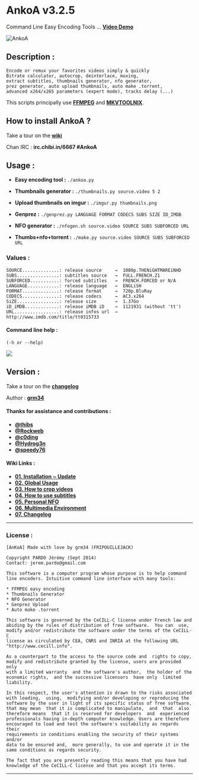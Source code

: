 AnkoA v3.2.5
=====

Command Line Easy Encoding Tools ... [**Video Demo**](https://www.youtube.com/watch?v=R_4gfRlgkak&feature=youtu.be)

![AnkoA](http://i.imgur.com/kIZrIVs.png)

## Description :

    Encode or remux your favorites videos simply & quickly
    Bitrate calculator, autocrop, deinterlace, muxing,
    extract subtitles, thumbnails generator, nfo generator,
    prez generator, auto upload thumbnails, auto make .torrent,
    advanced x264/x265 parameters (expert mode), tracks delay (...)

This scripts principally use [**FFMPEG**](https://github.com/FFmpeg/FFmpeg) and [**MKVTOOLNIX**](https://github.com/mbunkus/mkvtoolnix).

## How to install AnkoA ?

Take a tour on the [**wiki**](https://github.com/AnkoA/AnkoA/wiki)

Chan IRC : **irc.chibi.in/6667 #AnkoA**

## Usage :

* **Easy encoding tool :**
`./ankoa.py`

* **Thumbnails generator :**
`./thumbnails.py source.video 5 2`

* **Upload thumbnails on imgur :**
`./imgur.py thumbnails.png`

* **Genprez :**
`./genprez.py LANGUAGE FORMAT CODECS SUBS SIZE ID_IMDB`

* **NFO generator :**
`./nfogen.sh source.video SOURCE SUBS SUBFORCED URL`

* **Thumbs+nfo+torrent :**
`./make.py source.video SOURCE SUBS SUBFORCED URL`

### Values :

    SOURCE..............: release source     →  1080p.THENiGHTMAREiNHD
    SUBS................: subtitles source   →  FULL.FRENCH.Z1
    SUBFORCED...........: forced subtitles   →  FRENCH.FORCED or N/A
    LANGUAGE............: release language   →  ENGLiSH
    FORMAT..............: release format     →  720p.BluRay
    CODECS..............: release codecs     →  AC3.x264
    SiZE................: release size       →  1.37Go
    iD_iMDB.............: release iMDB iD    →  1121931 (without 'tt')
    URL.................: release infos url  →  http://www.imdb.com/title/tt0315733

#### Command line help :
`(-h or --help)`

![](http://i.imgur.com/QVURs1G.png)

## Version :

Take a tour on the [**changelog**](https://github.com/AnkoA/AnkoA/wiki/changelog)

Author : [**grm34**](https://github.com/grm34)

#### Thanks for assistance and contributions :

* [**@thibs**](https://github.com/thibs7777777)
* [**@Rockweb**](https://github.com/Rockweb)
* [**@c0ding**](https://github.com/c0ding)
* [**@Hydrog3n**](https://github.com/Hydrog3n)
* [**@speedy76**](https://github.com/speedy76)

#### Wiki Links :

* [**01. Installation ~ Update**](https://github.com/AnkoA/AnkoA/wiki/01.-Installation-~-Update)
* [**02. Global Usage**](https://github.com/AnkoA/AnkoA/wiki/02.-Global-Usage)
* [**03. How to crop videos**](https://github.com/AnkoA/AnkoA/wiki/03.-How-to-crop-videos)
* [**04. How to use subtitles**](https://github.com/AnkoA/AnkoA/wiki/04.-How-to-use-subtitles)
* [**05. Personal NFO**](https://github.com/AnkoA/AnkoA/wiki/05.-Personal-NFO)
* [**06. Multimedia Environment**](https://github.com/AnkoA/AnkoA/wiki/06.-Multimedia-Environment)
* [**07. Changelog**](https://github.com/AnkoA/AnkoA/wiki/07.-Changelog)

***
### License :

    [AnKoA] Made with love by grm34 (FRIPOUILLEJACK)

    Copyright PARDO Jérémy (Sept 2014)
    Contact: jerem.pardo@gmail.com

    This software is a computer program whose purpose is to help command
    line encoders. Intuitive command line interface with many tools:

    * FFMPEG easy encoding
    * Thumbnails Generator
    * NFO Generator
    * Genprez Upload
    * Auto make .torrent

    This software is governed by the CeCILL-C license under French law and
    abiding by the rules of distribution of free software.  You can  use,
    modify and/or redistribute the software under the terms of the CeCILL-C
    license as circulated by CEA, CNRS and INRIA at the following URL
    "http://www.cecill.info".

    As a counterpart to the access to the source code and  rights to copy,
    modify and redistribute granted by the license, users are provided only
    with a limited warranty  and the software's author,  the holder of the
    economic rights,  and the successive licensors  have only  limited
    liability.

    In this respect, the user's attention is drawn to the risks associated
    with loading,  using,  modifying and/or developing or reproducing the
    software by the user in light of its specific status of free software,
    that may mean  that it is complicated to manipulate,  and  that  also
    therefore means  that it is reserved for developers  and  experienced
    professionals having in-depth computer knowledge. Users are therefore
    encouraged to load and test the software's suitability as regards their
    requirements in conditions enabling the security of their systems and/or
    data to be ensured and,  more generally, to use and operate it in the
    same conditions as regards security.

    The fact that you are presently reading this means that you have had
    knowledge of the CeCILL-C license and that you accept its terms.

***
